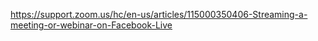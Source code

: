 https://support.zoom.us/hc/en-us/articles/115000350406-Streaming-a-meeting-or-webinar-on-Facebook-Live

